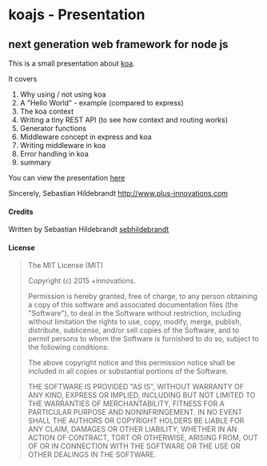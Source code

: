 # koajs - Presentation
## next generation web framework for node js

This is a small presentation about [koa](http://koajs.com). 

It covers

1. Why using / not using koa
2. A "Hello World" - example (compared to express)
3. The koa context 
4. Writing a tiny REST API (to see how context and routing works)
5. Generator functions
6. Middleware concept in express and koa
7. Writing middleware in koa
8. Error handling in koa
9. summary

You can view the presentation [here](https://www.plus-innovations.com/presentations/koajs)

Sincerely,
Sebastian Hildebrandt
http://www.plus-innovations.com

#### Credits

Written by Sebastian Hildebrandt [sebhildebrandt](https://github.com/sebhildebrandt)

#### License

>The MIT License (MIT)
>
>Copyright (c) 2015 +innovations.
>
>Permission is hereby granted, free of charge, to any person obtaining a copy
>of this software and associated documentation files (the "Software"), to deal
>in the Software without restriction, including without limitation the rights
>to use, copy, modify, merge, publish, distribute, sublicense, and/or sell
>copies of the Software, and to permit persons to whom the Software is
>furnished to do so, subject to the following conditions:
>
>The above copyright notice and this permission notice shall be included in
>all copies or substantial portions of the Software.
>
>THE SOFTWARE IS PROVIDED "AS IS", WITHOUT WARRANTY OF ANY KIND, EXPRESS OR
>IMPLIED, INCLUDING BUT NOT LIMITED TO THE WARRANTIES OF MERCHANTABILITY,
>FITNESS FOR A PARTICULAR PURPOSE AND NONINFRINGEMENT. IN NO EVENT SHALL THE
>AUTHORS OR COPYRIGHT HOLDERS BE LIABLE FOR ANY CLAIM, DAMAGES OR OTHER
>LIABILITY, WHETHER IN AN ACTION OF CONTRACT, TORT OR OTHERWISE, ARISING FROM,
>OUT OF OR IN CONNECTION WITH THE SOFTWARE OR THE USE OR OTHER DEALINGS IN
>THE SOFTWARE.

